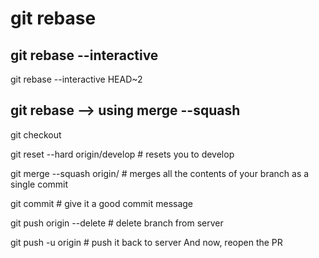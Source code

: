 # git rebase

## git rebase --interactive

git rebase --interactive HEAD~2

## git rebase --> using merge --squash
git checkout <your branch>

git reset --hard origin/develop # resets you to develop

git merge --squash origin/<your branch> # merges all the contents of your branch as a single commit

git commit # give it a good commit message

git push origin --delete <your branch> # delete branch from server

git push -u origin <your branch> # push it back to server And now, reopen the PR
